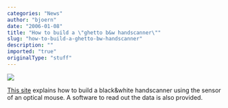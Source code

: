 ```yaml
---
categories: "News"
author: "bjoern"
date: "2006-01-08"
title: "How to build a \"ghetto b&w handscanner\""
slug: "how-to-build-a-ghetto-bw-handscanner"
description: ""
imported: "true"
originalType: "stuff"
---
```



<!--{SPLIT()}-->
![](http://sprite.student.utwente.nl/~jeroen/projects/mouseeye/boodschappen.jpg)




<!--~~~-->


[This site](http://sprite.student.utwente.nl/~jeroen/projects/mouseeye/) explains how to build a black&white handscanner using the sensor of an optical mouse. A software to read out the data is also provided.

<!--{SPLIT}-->